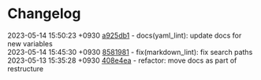 # Changelog

2023-05-14 15:50:23 +0930 [a925db1](https://gitlab.com/nofusscomputing/projects/gitlab-ci/-/commit/a925db14641e709572b832278f43aabe48d153f7) - docs(yaml_lint): update docs for new variables  
2023-05-14 15:45:30 +0930 [8581981](https://gitlab.com/nofusscomputing/projects/gitlab-ci/-/commit/8581981a43c31d6903865f067fa3f77adae949e5) - fix(markdown_lint): fix search paths  
2023-05-13 15:35:28 +0930 [408e4ea](https://gitlab.com/nofusscomputing/projects/gitlab-ci/-/commit/408e4eab9e1f61004f1e38af6d1531747b7da99b) - refactor: move docs as part of restructure  
